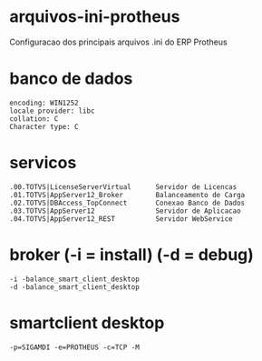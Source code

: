 # arquivos-ini-protheus
Configuracao dos principais arquivos .ini do ERP Protheus

# banco de dados
    encoding: WIN1252
    locale provider: libc
    collation: C
    Character type: C

# servicos
    .00.TOTVS|LicenseServerVirtual		Servidor de Licencas
    .01.TOTVS|AppServer12_Broker		Balanceamento de Carga
    .02.TOTVS|DBAccess_TopConnect		Conexao Banco de Dados
    .03.TOTVS|AppServer12				Servidor de Aplicacao
    .04.TOTVS|AppServer12_REST			Servidor WebService

# broker (-i = install) (-d = debug)
    -i -balance_smart_client_desktop 	
    -d -balance_smart_client_desktop 	

# smartclient desktop
    -p=SIGAMDI -e=PROTHEUS -c=TCP -M